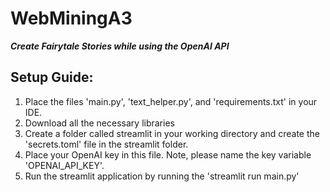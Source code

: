 # WebMiningA3
***Create Fairytale Stories while using the OpenAI API***
## Setup Guide:
1. Place the files 'main.py', 'text_helper.py', and 'requirements.txt' in your IDE.
2. Download all the necessary libraries
3. Create a folder called streamlit in your working directory and create the  'secrets.toml' file in the streamlit folder.
4. Place your OpenAI key in this file. Note, please name the key variable 'OPENAI_API_KEY'.
5. Run the streamlit application by running the 'streamlit run main.py'

